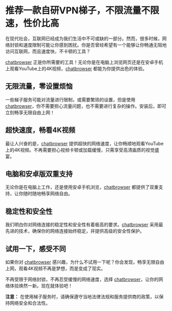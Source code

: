 
# 推荐一款自研VPN梯子，不限流量不限速，性价比高

在现代社会，互联网已经成为我们生活中不可或缺的一部分。然而，很多时候，网络封锁和速度限制可能让你感到困扰。你是否曾经希望有一个能够让你畅通无阻地访问互联网，而且速度快，不卡顿的工具？

[chatbrowser](https://manual.chatbrowser.top/) 正是你所需要的工具！无论你是在电脑上浏览网页还是在安卓手机上观看YouTube上的4K视频，[chatbrowser](https://manual.chatbrowser.top/) 都能为你提供出色的体验。

## 无限流量，零设置烦恼

一些梯子服务可能对流量进行限制，或需要繁琐的设置，但是使用 [chatbrowser](https://manual.chatbrowser.top/)，你不需要担心流量问题，也不需要进行复杂的操作。安装后，即可立刻畅享无限自由上网！

## 超快速度，畅看4K视频

最让人兴奋的是，[chatbrowser](https://manual.chatbrowser.top/) 提供超快的网络速度，让你畅顺地观看YouTube上的4K视频。不再需要担心视频卡顿或加载缓慢，只需享受高清画质的视觉盛宴。

## 电脑和安卓版双重支持

无论你是在电脑上工作，还是使用安卓手机浏览，[chatbrowser](https://manual.chatbrowser.top/) 都提供了双重支持，让你随时随地畅享网络自由。

## 稳定性和安全性

我们明白你对网络连接的稳定性和安全性有着极高的要求。[chatbrowser](https://manual.chatbrowser.top/) 采用最先进的技术，确保你的网络连接始终稳定，并提供高级的安全性保护。

## 试用一下，感受不同

如果你对 [chatbrowser](https://manual.chatbrowser.top/) 感兴趣，为什么不试用一下呢？你会发现，畅享无限自由上网，观看4K视频不再是梦想，而是变成了现实。

不再受限于网络封锁，不再忍受缓慢的网络速度，选择 [chatbrowser](https://manual.chatbrowser.top/)，让你的网络体验焕然一新。现在就体验吧！

**注意：** 在使用梯子服务时，请确保遵守当地法律法规和服务提供商的政策，以保持网络安全和合法性。
